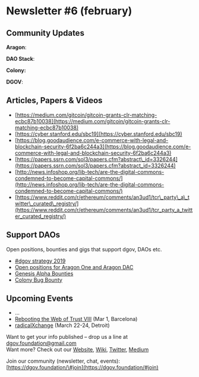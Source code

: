 # Newsletter \#6 \(february\)

## Community Updates  

**Aragon**: 

**DAO Stack**: 

**Colony:**

**DGOV**: 

## Articles, Papers & Videos  <a id="DgovCompilation#3October2018-Articles,Papers&amp;Videos"></a>

* [https://medium.com/gitcoin/gitcoin-grants-clr-matching-ecbc87b10038](https://medium.com/gitcoin/gitcoin-grants-clr-matching-ecbc87b10038)
* [https://cyber.stanford.edu/sbc19](https://cyber.stanford.edu/sbc19)
* [https://blog.goodaudience.com/e-commerce-with-legal-and-blockchain-security-6f2ba6c244a3](https://blog.goodaudience.com/e-commerce-with-legal-and-blockchain-security-6f2ba6c244a3)
* [https://papers.ssrn.com/sol3/papers.cfm?abstract\_id=3326244](https://papers.ssrn.com/sol3/papers.cfm?abstract_id=3326244)
* [http://news.infoshop.org/lib-tech/are-the-digital-commons-condemned-to-become-capital-commons/](http://news.infoshop.org/lib-tech/are-the-digital-commons-condemned-to-become-capital-commons/)
* [https://www.reddit.com/r/ethereum/comments/an3ud1/tcr\_party\_a\_twitter\_curated\_registry/](https://www.reddit.com/r/ethereum/comments/an3ud1/tcr_party_a_twitter_curated_registry/)

## Support DAOs <a id="DgovCompilation#3October2018-Events"></a>

Open positions, bounties and gigs that support dgov, DAOs etc.

* [\#dgov strategy 2019](https://wiki.dgov.foundation/org/dgov-collaboration-strategy)
* [Open positions for Aragon One and Aragon DAC](https://wiki.aragon.org/jobs/)
* [Genesis Alpha Bounties](https://docs.google.com/spreadsheets/d/1FV8iz4ebZb4E3nXckzPsWy7IfhtsX3filkbX_gbPLNs/edit#gid=204783618)
* [Colony Bug Bounty](https://docs.colony.io/colonynetwork/bug-bounty-program-overview/)

## Upcoming Events  <a id="DgovCompilation#3October2018-Events"></a>

* ...
* [Rebooting the Web of Trust VIII](https://www.eventbrite.com/e/rebooting-the-web-of-trust-viii-spring-2019-barcelona-tickets-54843077120) \(Mar 1, Barcelona\)
* [radicalXchange](https://radicalxchange.org/) \(March 22-24, Detroit\)

Want to get your info published – drop us a line at [dgov.foundation@gmail.com](mailto:dgov.foundation@gmail.com)  
Want more? Check out our [Website](http://dgov.foundation/), [Wiki](http://wiki.dgov.foundation), [Twitter](https://twitter.com/dgovearth), [Medium](https://medium.com/dgov)

Join our community \(newsletter, chat, events\): [https://dgov.foundation/\#join](https://dgov.foundation/#join)

